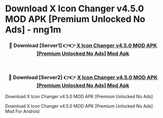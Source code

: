 # Download X Icon Changer v4.5.0 MOD APK [Premium Unlocked No Ads] - nng1m


<div align="center">
<h3>🔴 Download [Server1] 👉👉 <a href="https://apk-comot.site?title=X_Icon_Changer_v4.5.0_MOD_APK_[Premium_Unlocked_No_Ads]">X Icon Changer v4.5.0 MOD APK [Premium Unlocked No Ads] Mod Apk</a></h3><br>
<h3>🔴 Download [Server2] 👉👉 <a href="https://apk-comot.site?title=X_Icon_Changer_v4.5.0_MOD_APK_[Premium_Unlocked_No_Ads]">X Icon Changer v4.5.0 MOD APK [Premium Unlocked No Ads] Mod Apk</a></h3>
</div>



Download X Icon Changer v4.5.0 MOD APK [Premium Unlocked No Ads] 

Download X Icon Changer v4.5.0 MOD APK [Premium Unlocked No Ads] Mod For Android